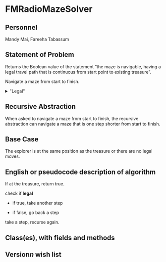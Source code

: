 # FMRadioMazeSolver

## Personnel
Mandy Mai,
Fareeha Tabassum

## Statement of Problem
Returns the Boolean value of the statement “the maze is navigable, having a legal travel path that is continuous from start point to existing treasure”.

Navigate a maze from start to finish. 
<details>
   <summary>"Legal"</summary>
   <p>Don’t cross the walls</p>
   <p>Right-angle turns only</p>
   <p>A path cannot go through the same point twice</p>
</details> 

## Recursive Abstraction
When asked to navigate a maze from start to finish, the recursive abstraction can navigate a maze that is one step shorter from start to finish.

## Base Case

The explorer is at the same position as the treasure or there are no legal moves.

## English or pseudocode description of algorithm
If at the treasure, 
return true.

check if **legal**

* if true, take another step
   
* if false, go back a step

take a step, recurse again.

## Class(es), with fields and methods

## Version*n* wish list
